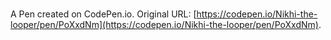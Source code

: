 # 

A Pen created on CodePen.io. Original URL: [https://codepen.io/Nikhi-the-looper/pen/PoXxdNm](https://codepen.io/Nikhi-the-looper/pen/PoXxdNm).

